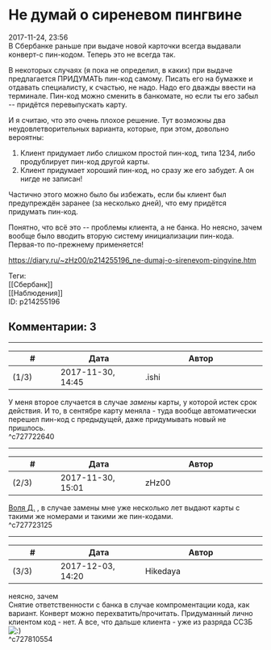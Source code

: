 Не думай о сиреневом пингвине
=============================

  
2017-11-24, 23:56  
 В Сбербанке раньше при выдаче новой карточки всегда выдавали конверт-с пин-кодом. Теперь это не всегда так.   
   
 В некоторых случаях (я пока не определил, в каких) при выдаче предлагается ПРИДУМАТЬ пин-код самому. Писать его на бумажке и отдавать специалисту, к счастью, не надо. Надо его дважды ввести на терминале. Пин-код можно сменить в банкомате, но если ты его забыл -- придётся перевыпускать карту.   
   
 И я считаю, что это очень плохое решение. Тут возможны два неудовлетворительных варианта, которые, при этом, довольно вероятны:   
 1. Клиент придумает либо слишком простой пин-код, типа 1234, либо продублирует пин-код другой карты.   
 2. Клиент придумает хороший пин-код, но сразу же его забудет. А он нигде не записан!   
   
 Частично этого можно было бы избежать, если бы клиент был предупреждён заранее (за несколько дней), что ему придётся придумать пин-код.   
   
 Понятно, что всё это -- проблемы клиента, а не банка. Но неясно, зачем вообще было вводить вторую систему инициализации пин-кода. Первая-то по-прежнему применяется!   
  
<https://diary.ru/~zHz00/p214255196_ne-dumaj-o-sirenevom-pingvine.htm>  
  
Теги:  
[[Сбербанк]]  
[[Наблюдения]]  
ID: p214255196  


Комментарии: 3
--------------

  


---



|         #         |              Дата              |                     Автор                     |           ID           |
| --- | --- | --- | --- |
| (1/3) | 2017-11-30, 14:45 | .ishi | c727722640 |

  
 У меня второе случается в случае  *замены*  карты, у которой истек срок действия. И то, в сентябре карту меняла - туда вообще автоматически перешел пин-код с предыдущей, даже придумывать новый не пришлось.   
 ^c727722640

---



|         #         |              Дата              |                     Автор                     |           ID           |
| --- | --- | --- | --- |
| (2/3) | 2017-11-30, 15:01 | zHz00 | c727723125 |

  
  [Воля Д.](http://willD.diary.ru "Лыбродыбро.")  , в случае замены мне уже несколько лет выдают карты с такими же номерами и такими же пин-кодами.   
 ^c727723125

---



|         #         |              Дата              |                     Автор                     |           ID           |
| --- | --- | --- | --- |
| (3/3) | 2017-12-03, 14:20 | Hikedaya | c727810554 |

  
  неясно, зачем    
 Снятие ответственности с банка в случае компроментации кода, как вариант. Конверт можно перехватить/прочитать. Придуманный лично клиентом код - нет. А все, что дальше клиента - уже из разряда ССЗБ ![:)](http://static.diary.ru/picture/3.gif)   
 ^c727810554